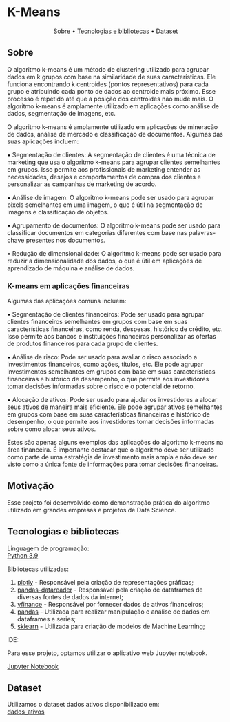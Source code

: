 
<h1>K-Means</h1>

<p align = center> 
<a href = '#description'>Sobre</a> •
<a href = '#tecnologies'>Tecnologias e bibliotecas</a> •
<a href = '#dataset'>Dataset</a>
</p>


<h2 id = 'description'> Sobre</h2>


O algoritmo k-means é um método de clustering utilizado para agrupar dados em k grupos com base na similaridade de suas características. Ele funciona encontrando k centroides (pontos representativos) para cada grupo e atribuindo cada ponto de dados ao centroide mais próximo. Esse processo é repetido até que a posição dos centroides não mude mais. O algoritmo k-means é amplamente utilizado em aplicações como análise de dados, segmentação de imagens, etc.<br>

O algoritmo k-means é amplamente utilizado em aplicações de mineração de dados, análise de mercado e classificação de documentos. Algumas das suas aplicações incluem:

• Segmentação de clientes: A segmentação de clientes é uma técnica de marketing que usa o algoritmo k-means para agrupar clientes semelhantes em grupos. Isso permite aos profissionais de marketing entender as necessidades, desejos e comportamentos de compra dos clientes e personalizar as campanhas de marketing de acordo.<br>

• Análise de imagem: O algoritmo k-means pode ser usado para agrupar pixels semelhantes em uma imagem, o que é útil na segmentação de imagens e classificação de objetos.<br>

• Agrupamento de documentos: O algoritmo k-means pode ser usado para classificar documentos em categorias diferentes com base nas palavras-chave presentes nos documentos.<br>

• Redução de dimensionalidade: O algoritmo k-means pode ser usado para reduzir a dimensionalidade dos dados, o que é útil em aplicações de aprendizado de máquina e análise de dados.<br>


<h3 > K-means em aplicações financeiras </h3>

Algumas das aplicações comuns incluem:

• Segmentação de clientes financeiros: Pode ser usado para agrupar clientes financeiros semelhantes em grupos com base em suas características financeiras, como renda, despesas, histórico de crédito, etc. Isso permite aos bancos e instituições financeiras personalizar as ofertas de produtos financeiros para cada grupo de clientes.<br>

• Análise de risco: Pode ser usado para avaliar o risco associado a investimentos financeiros, como ações, títulos, etc. Ele pode agrupar investimentos semelhantes em grupos com base em suas características financeiras e histórico de desempenho, o que permite aos investidores tomar decisões informadas sobre o risco e o potencial de retorno.<br>

• Alocação de ativos: Pode ser usado para ajudar os investidores a alocar seus ativos de maneira mais eficiente. Ele pode agrupar ativos semelhantes em grupos com base em suas características financeiras e histórico de desempenho, o que permite aos investidores tomar decisões informadas sobre como alocar seus ativos.<br>

Estes são apenas alguns exemplos das aplicações do algoritmo k-means na área financeira. É importante destacar que o algoritmo deve ser utilizado como parte de uma estratégia de investimento mais ampla e não deve ser visto como a única fonte de informações para tomar decisões financeiras.<br>


<h2 id = 'description'> Motivação</h2>

Esse projeto foi desenvolvido como demonstração prática do algoritmo utilizado em grandes empresas e projetos de Data Science.<br>


<h2 id = 'tecnologies'> Tecnologias e bibliotecas </h2>
<p>Linguagem de programação:<br>
<a href='https://www.python.org'>Python 3.9</a> <br>

Bibliotecas utilizadas:<br> 

1.  <a href='https://plotly.com/python/'>plotly</a> - Responsável pela criação de representações gráficas; <br>
2.	<a href='https://pandas-datareader.readthedocs.io/en/latest/'>pandas-datareader</a> - Responsável pela criação de dataframes de diversas fontes de dados da internet; <br>
3.	<a href='https://pypi.org/project/yfinance/'>yfinance</a> - Responsável por fornecer dados de ativos financeiros; <br>
4.	<a href='https://pandas.pydata.org/docs/index.html'>pandas</a> - Utilizada para realizar manipulação e análise de dados em dataframes e series; <br>
5.	<a href='https://scikit-learn.org/stable/'>sklearn</a> - Utilizada para criação de modelos de Machine Learning; <br>

 IDE:<br>

Para esse projeto, optamos utilizar o aplicativo web Jupyter notebook.<br>

<a href='https://jupyter.org/'>Jupyter Notebook</a>


<h2 id = 'dataset'> Dataset</h2>
Utilizamos o dataset dados ativos disponibilizado em:<br>
<a href='https://github.com/ProfLeandroLessa/k-means_finances/blob/Master/dataset/dados_ativos.csv'>dados_ativos</a>





